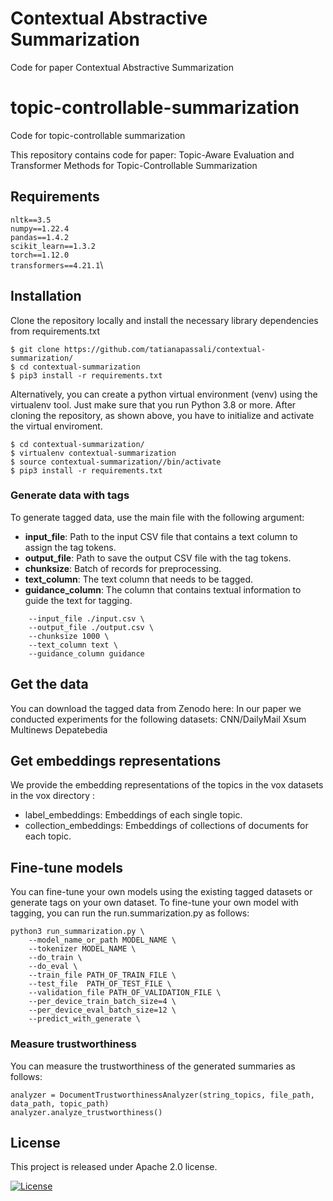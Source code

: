 # Contextual Abstractive Summarization 

Code for paper Contextual Abstractive Summarization 
# topic-controllable-summarization
Code for topic-controllable summarization

This repository contains code for paper: Topic-Aware Evaluation and Transformer Methods for Topic-Controllable Summarization

## Requirements
`nltk==3.5`\
`numpy==1.22.4`\
`pandas==1.4.2`\
`scikit_learn==1.3.2`\
`torch==1.12.0`\
`transformers==4.21.1`\

## Installation 
Clone the repository locally and 
install the necessary library dependencies from requirements.txt
```
$ git clone https://github.com/tatianapassali/contextual-summarization/
$ cd contextual-summarization
$ pip3 install -r requirements.txt
```

Alternatively, you can create a python virtual environment (venv) using the virtualenv tool.
Just make sure that you run Python 3.8 or more. After cloning the repository, as shown above,
you have to initialize and activate the virtual enviroment.
```
$ cd contextual-summarization/
$ virtualenv contextual-summarization
$ source contextual-summarization//bin/activate
$ pip3 install -r requirements.txt
```
### Generate data with tags 
To generate tagged data, use the main file with the following argument:

- **input_file**: Path to the input CSV file that contains a text column to assign the tag tokens.
- **output_file**: Path to save the output CSV file with the tag tokens.
- **chunksize**: Batch of records for preprocessing.
- **text_column**: The text column that needs to be tagged.
- **guidance_column**: The column that contains textual information to guide the text for tagging.

```python3 generate_data.py \
    --input_file ./input.csv \
    --output_file ./output.csv \
    --chunksize 1000 \
    --text_column text \
    --guidance_column guidance
```

## Get the data
You can download the tagged data from Zenodo here:
In our paper we conducted experiments for the following datasets: 
CNN/DailyMail
Xsum
Multinews
Depatebedia

## Get embeddings representations
We provide the embedding representations of the topics in the vox datasets in the vox directory :
- label_embeddings: Embeddings of each single topic.
- collection_embeddings: Embeddings of collections of documents for each topic.

## Fine-tune models
You can fine-tune your own models using the existing tagged datasets or generate tags on your own dataset. To fine-tune your own model with tagging, you can run the run.summarization.py as follows:

```
python3 run_summarization.py \
    --model_name_or_path MODEL_NAME \
    --tokenizer MODEL_NAME \
    --do_train \
    --do_eval \
    --train_file PATH_OF_TRAIN_FILE \
    --test_file  PATH_OF_TEST_FILE \
    --validation_file PATH_OF_VALIDATION_FILE \
    --per_device_train_batch_size=4 \
    --per_device_eval_batch_size=12 \
    --predict_with_generate \
```

### Measure trustworthiness
You can  measure the trustworthiness of the generated summaries as follows:
```
analyzer = DocumentTrustworthinessAnalyzer(string_topics, file_path, data_path, topic_path)
analyzer.analyze_trustworthiness()
```

## License 
This project is released under Apache 2.0 license.

[![License](https://img.shields.io/badge/License-Apache_2.0-blue.svg)](https://opensource.org/licenses/Apache-2.0)
